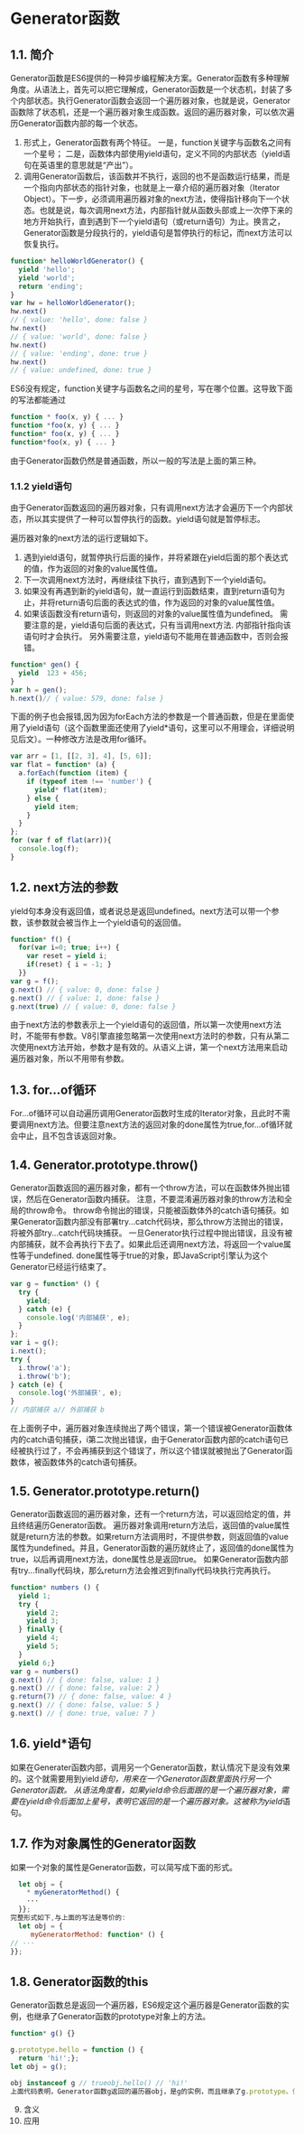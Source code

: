 
# Generator函数
## 1.1. 简介
Generator函数是ES6提供的一种异步编程解决方案。Generator函数有多种理解角度。从语法上，首先可以把它理解成，Generator函数是一个状态机，封装了多个内部状态。执行Generator函数会返回一个遍历器对象，也就是说，Generator函数除了状态机，还是一个遍历器对象生成函数。返回的遍历器对象，可以依次遍历Generator函数内部的每一个状态。

1. 形式上，Generator函数有两个特征。
一是，function关键字与函数名之间有一个星号；
二是，函数体内部使用yield语句，定义不同的内部状态（yield语句在英语里的意思就是“产出”）。
2. 调用Generator函数后，该函数并不执行，返回的也不是函数运行结果，而是一个指向内部状态的指针对象，也就是上一章介绍的遍历器对象（Iterator Object）。下一步，必须调用遍历器对象的next方法，使得指针移向下一个状态。也就是说，每次调用next方法，内部指针就从函数头部或上一次停下来的地方开始执行，直到遇到下一个yield语句（或return语句）为止。换言之，Generator函数是分段执行的，yield语句是暂停执行的标记，而next方法可以恢复执行。
```javascript 
function* helloWorldGenerator() {
  yield 'hello';
  yield 'world';
  return 'ending';
}
var hw = helloWorldGenerator();
hw.next()
// { value: 'hello', done: false }
hw.next()
// { value: 'world', done: false }
hw.next()
// { value: 'ending', done: true }
hw.next()
// { value: undefined, done: true }
```
ES6没有规定，function关键字与函数名之间的星号，写在哪个位置。这导致下面的写法都能通过
```JavaScript
function * foo(x, y) { ... }
function *foo(x, y) { ... }
function* foo(x, y) { ... }
function*foo(x, y) { ... }
```
由于Generator函数仍然是普通函数，所以一般的写法是上面的第三种。

### 1.1.2 yield语句
由于Generator函数返回的遍历器对象，只有调用next方法才会遍历下一个内部状态，所以其实提供了一种可以暂停执行的函数。yield语句就是暂停标志。

遍历器对象的next方法的运行逻辑如下。
 1. 遇到yield语句，就暂停执行后面的操作，并将紧跟在yield后面的那个表达式的值，作为返回的对象的value属性值。
 2. 下一次调用next方法时，再继续往下执行，直到遇到下一个yield语句。
 3. 如果没有再遇到新的yield语句，就一直运行到函数结束，直到return语句为止，并将return语句后面的表达式的值，作为返回的对象的value属性值。
 4. 如果该函数没有return语句，则返回的对象的value属性值为undefined。
需要注意的是，yield语句后面的表达式，只有当调用next方法. 内部指针指向该语句时才会执行。
另外需要注意，yield语句不能用在普通函数中，否则会报错。

```javascript
function* gen() {
  yield  123 + 456;
}
var h = gen();
h.next()// { value: 579, done: false }
``` 
下面的例子也会报错,因为因为forEach方法的参数是一个普通函数，但是在里面使用了yield语句（这个函数里面还使用了yield*语句，这里可以不用理会，详细说明见后文）。一种修改方法是改用for循环。 
```javascript 
var arr = [1, [[2, 3], 4], [5, 6]];
var flat = function* (a) {
  a.forEach(function (item) {
    if (typeof item !== 'number') {
      yield* flat(item);
    } else {
      yield item;
    }
  }
};
for (var f of flat(arr)){
  console.log(f);
}
```
## 1.2. next方法的参数
yield句本身没有返回值，或者说总是返回undefined。next方法可以带一个参数，该参数就会被当作上一个yield语句的返回值。
```javascript 
function* f() {
  for(var i=0; true; i++) {
    var reset = yield i;
    if(reset) { i = -1; }
  }}
var g = f();
g.next() // { value: 0, done: false }
g.next() // { value: 1, done: false }
g.next(true) // { value: 0, done: false }
```
由于next方法的参数表示上一个yield语句的返回值，所以第一次使用next方法时，不能带有参数。V8引擎直接忽略第一次使用next方法时的参数，只有从第二次使用next方法开始，参数才是有效的。从语义上讲，第一个next方法用来启动遍历器对象，所以不用带有参数。

## 1.3. for...of循环
For...of循环可以自动遍历调用Generator函数时生成的Iterator对象，且此时不需要调用next方法。但要注意next方法的返回对象的done属性为true,for...of循环就会中止，且不包含该返回对象。
## 1.4. Generator.prototype.throw()
Generator函数返回的遍历器对象，都有一个throw方法，可以在函数体外抛出错误，然后在Generator函数内捕获。
注意，不要混淆遍历器对象的throw方法和全局的throw命令。 throw命令抛出的错误，只能被函数体外的catch语句捕获。如果Generator函数内部没有部署try...catch代码块，那么throw方法抛出的错误，将被外部try...catch代码块捕获。
一旦Generator执行过程中抛出错误，且没有被内部捕获，就不会再执行下去了。如果此后还调用next方法，将返回一个value属性等于undefined. done属性等于true的对象，即JavaScript引擎认为这个Generator已经运行结束了。
```javascript 
var g = function* () {
  try {
    yield;
  } catch (e) {
    console.log('内部捕获', e);
  }
};
var i = g();
i.next();
try {
  i.throw('a');
  i.throw('b');
} catch (e) {
  console.log('外部捕获', e);
}
// 内部捕获 a// 外部捕获 b
```
在上面例子中，遍历器对象连续抛出了两个错误，第一个错误被Generator函数体内的catch语句捕获，i第二次抛出错误，由于Generator函数内部的catch语句已经被执行过了，不会再捕获到这个错误了，所以这个错误就被抛出了Generator函数体，被函数体外的catch语句捕获。
## 1.5. Generator.prototype.return()
Generator函数返回的遍历器对象，还有一个return方法，可以返回给定的值，并且终结遍历Generator函数。
遍历器对象调用return方法后，返回值的value属性就是return方法的参数。如果return方法调用时，不提供参数，则返回值的value属性为undefined。并且，Generator函数的遍历就终止了，返回值的done属性为true，以后再调用next方法，done属性总是返回true。
如果Generator函数内部有try...finally代码块，那么return方法会推迟到finally代码块执行完再执行。
```javascript 
function* numbers () {
  yield 1;
  try {
    yield 2;
    yield 3;
  } finally {
    yield 4;
    yield 5;
  }
  yield 6;}
var g = numbers()
g.next() // { done: false, value: 1 }
g.next() // { done: false, value: 2 }
g.return(7) // { done: false, value: 4 }
g.next() // { done: false, value: 5 }
g.next() // { done: true, value: 7 }
```
## 1.6. yield*语句
如果在Generater函数内部，调用另一个Generator函数，默认情况下是没有效果的。这个就需要用到yield*语句，用来在一个Generator函数里面执行另一个Generator函数。
从语法角度看，如果yield命令后面跟的是一个遍历器对象，需要在yield命令后面加上星号，表明它返回的是一个遍历器对象。这被称为yield*语句。

## 1.7. 作为对象属性的Generator函数
如果一个对象的属性是Generator函数，可以简写成下面的形式。
```javascript 
  let obj = {
    * myGeneratorMethod() {
    ···
  }};
完整形式如下,与上面的写法是等价的:
  let obj = {
     myGeneratorMethod: function* () {
// ···  
}};
```
## 1.8. Generator函数的this
Generator函数总是返回一个遍历器，ES6规定这个遍历器是Generator函数的实例，也继承了Generator函数的prototype对象上的方法。
```javascript 
function* g() {}

g.prototype.hello = function () {
  return 'hi!';};
let obj = g();

obj instanceof g // trueobj.hello() // 'hi!'
上面代码表明，Generator函数g返回的遍历器obj，是g的实例，而且继承了g.prototype。但是，如果把g当作普通的构造函数，并不会生效，因为g返回的总是遍历器对象，而不是this对象。
```
9. 含义
10. 应用
